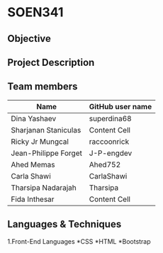 # SOEN341

## Objective

## Project Description

## Team members
| Name | GitHub user name |
| ------------- | ------------- |
|  Dina Yashaev| superdina68 |
| Sharjanan Staniculas  | Content Cell  |
| Ricky Jr Mungcal  | raccoonrick  |
| Jean-Philippe Forget  | J-P-engdev  |
| Ahed Memas  | Ahed752  |
| Carla Shawi  | CarlaShawi  |
| Tharsipa Nadarajah  | Tharsipa  |
| Fida Inthesar   | Content Cell  |

## Languages & Techniques
1.Front-End Languages
*CSS
*HTML
*Bootstrap
